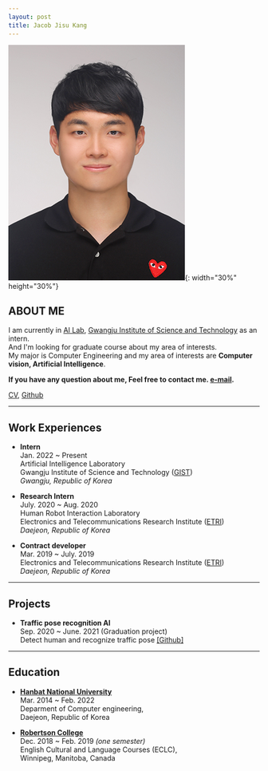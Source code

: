 ```yaml
---
layout: post
title: Jacob Jisu Kang
---
```

![](/assets/picture.jpg){: width="30%" height="30%"}
## ABOUT ME
I am currently in [AI Lab](https://sites.google.com/view/gistailab/), [Gwangju Institute of Science and Technology](https://www.gist.ac.kr/en/main.html) as an intern. <br/>
And I'm looking for graduate course about my area of interests. <br/>
My major is Computer Engineering and my area of interests are **Computer vision, Artificial Intelligence**.  <br/>

**If you have any question about me, Feel free to contact me. [e-mail](mailto:dev.newjacob19@gmail.com).**  <br/>

[CV](https://jacob-kang.github.io/assets/CV_ENG.pdf), [Github](https://github.com/jacob-kang)

***

## Work Experiences  <br/>
* **Intern**  <br/>
Jan. 2022 ~ Present <br/>
Artificial Intelligence Laboratory  <br/>
Gwangju Institute of Science and Technology ([GIST](https://www.gist.ac.kr/en/main.html))  <br/>
_Gwangju, Republic of Korea_  <br/>


* **Research Intern**  <br/>
July. 2020 ~ Aug. 2020 <br/>
Human Robot Interaction Laboratory  <br/>
Electronics and Telecommunications Research Institute ([ETRI](https://www.etri.re.kr/eng/main/main.etri))  <br/>
_Daejeon, Republic of Korea_  <br/>


* **Contract developer**  <br/>
Mar. 2019 ~ July. 2019 <br/>
Electronics and Telecommunications Research Institute ([ETRI](https://www.etri.re.kr/eng/main/main.etri))  <br/>
_Daejeon, Republic of Korea_   <br/>

***

## Projects  <br/>
* **Traffic pose recognition AI** <br/>
Sep. 2020 ~ June. 2021 (Graduation project) <br/>
Detect human and recognize traffic pose [[Github]](https://github.com/jacob-kang/TrafficPoseRecognition_GraduationProject)

***

## Education <br/>
* **[Hanbat National University](https://www.hanbat.ac.kr/eng/)** <br/>
Mar. 2014 ~ Feb. 2022 <br/>
Deparment of Computer engineering,  <br/>
Daejeon, Republic of Korea <br/>


* **[Robertson College](https://www.robertsoncollege.com/campuses/winnipeg/)** <br/>
Dec. 2018 ~ Feb. 2019 _(one semester)_ <br/>
English Cultural and Language Courses (ECLC), <br/>
Winnipeg, Manitoba, Canada

